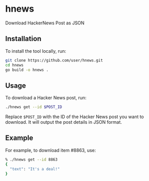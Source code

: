 # hnews
Download HackerNews Post as JSON

## Installation
To install the tool locally, run:
```bash
git clone https://github.com/user/hnews.git
cd hnews
go build -o hnews .
```

## Usage
To download a Hacker News post, run:
```bash
./hnews get --id $POST_ID
```
Replace `$POST_ID` with the ID of the Hacker News post you want to download. It will output the post details in JSON format.

## Example
For example, to download item #8863, use:
```bash
% ./hnews get --id 8863
{
  "text": "It's a deal!"
}
```
